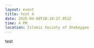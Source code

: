 ```yaml
---
layout: event
title: test 4
date: 2025-04-08T18:10:27.051Z
time: 4 PM
location: Islamic Society of Sheboygan
---
```

t﻿est